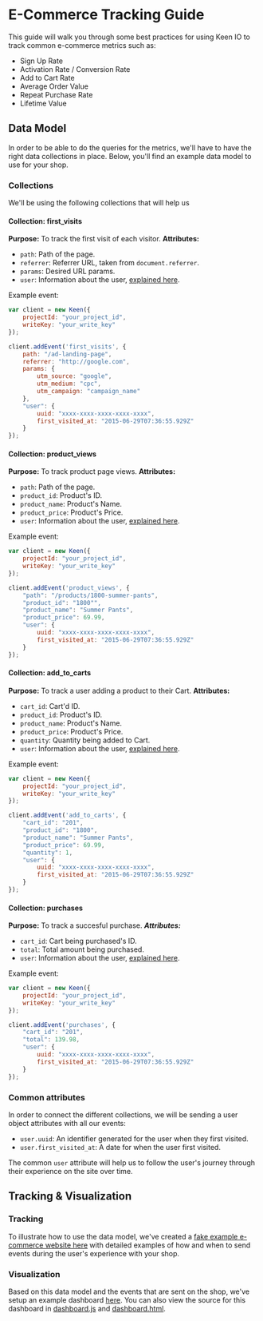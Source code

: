 # E-Commerce Tracking Guide

This guide will walk you through some best practices for using Keen IO to track common e-commerce metrics such as:

- Sign Up Rate
- Activation Rate / Conversion Rate
- Add to Cart Rate
- Average Order Value
- Repeat Purchase Rate
- Lifetime Value

## Data Model

In order to be able to do the queries for the metrics, we'll have to have the right data collections in place. Below, you'll find an example data model to use for your shop.

### Collections

We'll be using the following collections that will help us

#### Collection: first_visits
**Purpose:** To track the first visit of each visitor.
**Attributes:**

- `path`: Path of the page.
- `referrer`: Referrer URL, taken from `document.referrer`.
- `params`: Desired URL params.
- `user`: Information about the user, [explained here](#common-attributes).

Example event:

```javascript
var client = new Keen({
    projectId: "your_project_id",
    writeKey: "your_write_key"
});

client.addEvent('first_visits', {
    path: "/ad-landing-page",
    referrer: "http://google.com",
    params: {
        utm_source: "google",
        utm_medium: "cpc",
        utm_campaign: "campaign_name"
    },
    "user": {
        uuid: "xxxx-xxxx-xxxx-xxxx-xxxx",
        first_visited_at: "2015-06-29T07:36:55.929Z"
    }
});
```


#### Collection: product_views
**Purpose:** To track product page views.
**Attributes:**

- `path`: Path of the page.
- `product_id`: Product's ID.
- `product_name`: Product's Name.
- `product_price`: Product's Price.
- `user`: Information about the user, [explained here](#common-attributes).

Example event:

```javascript
var client = new Keen({
    projectId: "your_project_id",
    writeKey: "your_write_key"
});

client.addEvent('product_views', {
    "path": "/products/1800-summer-pants",
    "product_id": "1800"",
    "product_name": "Summer Pants",
    "product_price": 69.99,
    "user": {
        uuid: "xxxx-xxxx-xxxx-xxxx-xxxx",
        first_visited_at: "2015-06-29T07:36:55.929Z"
    }
});
```

#### Collection: add_to_carts
**Purpose:** To track a user adding a product to their Cart.
**Attributes:**

- `cart_id`: Cart'd ID.
- `product_id`: Product's ID.
- `product_name`: Product's Name.
- `product_price`: Product's Price.
- `quantity`: Quantity being added to Cart.
- `user`: Information about the user, [explained here](#common-attributes).

Example event:

```javascript
var client = new Keen({
    projectId: "your_project_id",
    writeKey: "your_write_key"
});

client.addEvent('add_to_carts', {
    "cart_id": "201",
    "product_id": "1800",
    "product_name": "Summer Pants",
    "product_price": 69.99,
    "quantity": 1,
    "user": {
        uuid: "xxxx-xxxx-xxxx-xxxx-xxxx",
        first_visited_at: "2015-06-29T07:36:55.929Z"
    }
});
```

#### Collection: purchases
**Purpose:** To track a succesful purchase.
***Attributes:***

- `cart_id`: Cart being purchased's ID.
- `total`: Total amount being purchased.
- `user`: Information about the user, [explained here](#common-attributes).

Example event:

```javascript
var client = new Keen({
    projectId: "your_project_id",
    writeKey: "your_write_key"
});

client.addEvent('purchases', {
    "cart_id": "201",
    "total": 139.98,
    "user": {
        uuid: "xxxx-xxxx-xxxx-xxxx-xxxx",
        first_visited_at: "2015-06-29T07:36:55.929Z"
    }
});
```

### Common attributes

In order to connect the different collections, we will be sending a user object attributes with all our events:

- `user.uuid`: An identifier generated for the user when they first visited.
- `user.first_visited_at`: A date for when the user first visited.

The common `user` attribute will help us to follow the user's journey through their experience on the site over time.


## Tracking & Visualization

### Tracking

To illustrate how to use the data model, we've created a [fake example e-commerce website here](http://nemo.github.io/keen-ecommerce-guide/) with detailed examples of how and when to send events during the user's experience with your shop.


### Visualization

Based on this data model and the events that are sent on the shop, we've setup an example dashboard [here](http://nemo.github.io/keen-ecommerce-guide/). You can also view the source for this dashboard in [dashboard.js](https://github.com/nemo/keen-ecommerce-guide/blob/master/js/dashboard.js) and [dashboard.html](https://github.com/nemo/keen-ecommerce-guide/blob/master/dashboard.html).
